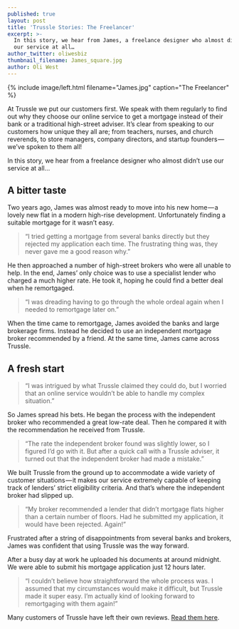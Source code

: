 ```yaml
---
published: true
layout: post
title: 'Trussle Stories: The Freelancer'
excerpt: >-
  In this story, we hear from James, a freelance designer who almost didn’t use
  our service at all…
author_twitter: oliwesbiz
thumbnail_filename: James_square.jpg
author: Oli West
---
```

{% include image/left.html filename="James.jpg" caption="The Freelancer" %}

At Trussle we put our customers first. We speak with them regularly to find out why they choose our online service to get a mortgage instead of their bank or a traditional high-street adviser.
It’s clear from speaking to our customers how unique they all are; from teachers, nurses, and church reverends, to store managers, company directors, and startup founders — we’ve spoken to them all!

In this story, we hear from a freelance designer who almost didn’t use our service at all…

## A bitter taste

Two years ago, James was almost ready to move into his new home — a lovely new flat in a modern high-rise development. Unfortunately finding a suitable mortgage for it wasn’t easy.

> “I tried getting a mortgage from several banks directly but they rejected my application each time. The frustrating thing was, they never gave me a good reason why.”

He then approached a number of high-street brokers who were all unable to help. In the end, James’ only choice was to use a specialist lender who charged a much higher rate. He took it, hoping he could find a better deal when he remortgaged.

> “I was dreading having to go through the whole ordeal again when I needed to remortgage later on.”

When the time came to remortgage, James avoided the banks and large brokerage firms. Instead he decided to use an independent mortgage broker recommended by a friend. At the same time, James came across Trussle.

## A fresh start

> “I was intrigued by what Trussle claimed they could do, but I worried that an online service wouldn’t be able to handle my complex situation.”

So James spread his bets. He began the process with the independent broker who recommended a great low-rate deal. Then he compared it with the recommendation he received from Trussle.

> “The rate the independent broker found was slightly lower, so I figured I’d go with it. But after a quick call with a Trussle adviser, it turned out that the independent broker had made a mistake.”

We built Trussle from the ground up to accommodate a wide variety of customer situations — it makes our service extremely capable of keeping track of lenders’ strict eligibility criteria. And that’s where the independent broker had slipped up.

> “My broker recommended a lender that didn’t mortgage flats higher than a certain number of floors. Had he submitted my application, it would have been rejected. Again!”

Frustrated after a string of disappointments from several banks and brokers, James was confident that using Trussle was the way forward.

After a busy day at work he uploaded his documents at around midnight. We were able to submit his mortgage application just 12 hours later.

> “I couldn’t believe how straightforward the whole process was. I assumed that my circumstances would make it difficult, but Trussle made it super easy. I’m actually kind of looking forward to remortgaging with them again!”

Many customers of Trussle have left their own reviews. [Read them here](https://uk.trustpilot.com/review/trussle.com).
